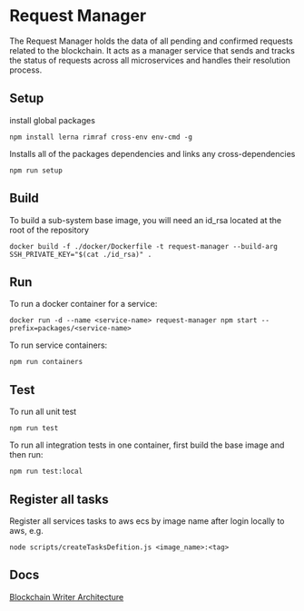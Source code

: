 # Request Manager

The Request Manager holds the data of all pending and confirmed requests related to the
blockchain. It acts as a manager service that sends and tracks the status of requests across all
microservices and handles their resolution process.

## Setup
install global packages
```
npm install lerna rimraf cross-env env-cmd -g
```
Installs all of the packages dependencies and links any cross-dependencies
```
npm run setup
```

## Build
To build a sub-system base image, you will need an id_rsa located at the root of the repository
```
docker build -f ./docker/Dockerfile -t request-manager --build-arg SSH_PRIVATE_KEY="$(cat ./id_rsa)" .
```

## Run
To run a docker container for a service:
```
docker run -d --name <service-name> request-manager npm start --prefix=packages/<service-name>
```
To run service containers:
```
npm run containers
```

## Test
To run all unit test
```
npm run test 
```
To run all integration tests in one container, first build the base image and then run:
```
npm run test:local
```

## Register all tasks
Register all services tasks to aws ecs by image name after login locally to aws, e.g.
```
node scripts/createTasksDefition.js <image_name>:<tag>
```



## Docs
[Blockchain Writer Architecture](https://docs.google.com/document/d/1eXrxDFgjDl-2No22om8vesqGhU7iGtw8iDSuN3VoHJ4/edit#heading=h.jsy3plhn9pv8)
